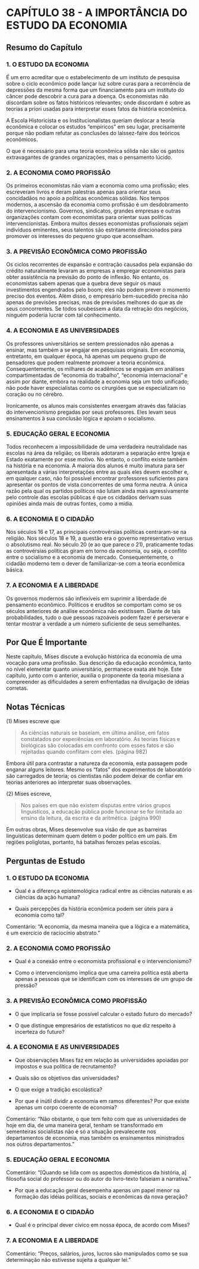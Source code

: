 # CAPÍTULO 38 - A IMPORTÂNCIA DO ESTUDO DA ECONOMIA

## Resumo do Capítulo

### 1. O ESTUDO DA ECONOMIA

É um erro acreditar que o estabelecimento de um instituto de pesquisa sobre o ciclo econômico pode lançar luz sobre curas para a recorrência de depressões da mesma forma que um financiamento para um instituto do câncer pode descobrir a cura para a doença. Os economistas não discordam sobre os fatos históricos relevantes; onde discordam é sobre as teorias a priori usadas para interpretar esses fatos da história econômica.

A Escola Historicista e os Institucionalistas queriam deslocar a teoria econômica e colocar os estudos “empíricos” em seu lugar, precisamente porque não podiam refutar as conclusões do laissez-faire dos teóricos econômicos.

O que é necessário para uma teoria econômica sólida não são os gastos extravagantes de grandes organizações, mas o pensamento lúcido.

### 2. A ECONOMIA COMO PROFISSÃO

Os primeiros economistas não viam a economia como uma profissão; eles escreveram livros e deram palestras apenas para orientar seus concidadãos no apoio a políticas econômicas sólidas. Nos tempos modernos, a ascensão da economia como profissão é um desdobramento do intervencionismo. Governos, sindicatos, grandes empresas e outras organizações contam com economistas para orientar suas políticas intervencionistas. Embora muitos desses economistas profissionais sejam indivíduos eminentes, seus talentos são estritamente direcionados para promover os interesses do pequeno grupo que aconselham.

### 3. A PREVISÃO ECONÔMICA COMO PROFISSÃO

Os ciclos recorrentes de expansão e contração causados pela expansão do crédito naturalmente levaram as empresas a empregar economistas para obter assistência na previsão do ponto de inflexão. No entanto, os economistas sabem apenas que a quebra deve seguir os maus investimentos engendrados pelo boom; eles não podem prever o momento preciso dos eventos. Além disso, o empresário bem-sucedido precisa não apenas de previsões precisas, mas de previsões melhores do que as de seus concorrentes. Se todos soubessem a data da retração dos negócios, ninguém poderia lucrar com tal conhecimento.

### 4. A ECONOMIA E AS UNIVERSIDADES

Os professores universitários se sentem pressionados não apenas a ensinar, mas também a se engajar em pesquisas originais. Em economia, entretanto, em qualquer época, há apenas um pequeno grupo de pensadores que podem realmente promover a teoria econômica. Consequentemente, os milhares de acadêmicos se engajam em análises compartimentadas de “economia do trabalho”, “economia internacional” e assim por diante, embora na realidade a economia seja um todo unificado; não pode haver especialistas como os cirurgiões que se especializam no coração ou no cérebro.

Ironicamente, os alunos mais consistentes enxergam através das falácias do intervencionismo pregadas por seus professores. Eles levam seus ensinamentos à sua conclusão lógica e apoiam o socialismo.

### 5. EDUCAÇÃO GERAL E ECONOMIA

Todos reconhecem a impossibilidade de uma verdadeira neutralidade nas escolas na área da religião; os liberais adotaram a separação entre Igreja e Estado exatamente por esse motivo. No entanto, o conflito existe também na história e na economia. A maioria dos alunos é muito imatura para ser apresentada a várias interpretações entre as quais eles devem escolher e, em qualquer caso, não foi possível encontrar professores suficientes para apresentar os pontos de vista concorrentes de uma forma neutra. A única razão pela qual os partidos políticos não lutam ainda mais agressivamente pelo controle das escolas públicas é que os cidadãos derivam suas opiniões ainda mais de outras fontes, como a mídia.

### 6. A ECONOMIA E O CIDADÃO

Nos séculos 16 e 17, as principais controvérsias políticas centraram-se na religião. Nos séculos 18 e 19, a questão era o governo representativo versus o absolutismo real. No século 20 (e ao que parece o 21), praticamente todas as controvérsias políticas giram em torno da economia, ou seja, o conflito entre o socialismo e a economia de mercado. Consequentemente, o cidadão moderno tem o dever de familiarizar-se com a teoria econômica básica.

### 7. A ECONOMIA E A LIBERDADE

Os governos modernos são inflexíveis em suprimir a liberdade de pensamento econômico. Políticos e eruditos se comportam como se os séculos anteriores de análise econômica não existissem. Diante de tais probabilidades, tudo o que pessoas razoáveis podem fazer é perseverar e tentar mostrar a verdade a um número suficiente de seus semelhantes.

## Por Que É Importante

Neste capítulo, Mises discute a evolução histórica da economia de uma vocação para uma profissão. Sua descrição da educação econômica, tanto no nível elementar quanto universitário, permanece exata até hoje. Este capítulo, junto com o anterior, auxilia o proponente da teoria misesiana a compreender as dificuldades a serem enfrentadas na divulgação de ideias corretas.

## Notas Técnicas

(1) Mises escreve que

> As ciências naturais se baseiam, em última análise, em fatos constatados por experiências em laboratório. As teorias físicas e biológicas são colocadas em confronto com esses fatos e são rejeitadas quando conflitam com eles. (página 982)

Embora útil para contrastar a natureza da economia, esta passagem pode enganar alguns leitores. Mesmo os “fatos” dos experimentos de laboratório são carregados de teoria; os cientistas não podem deixar de confiar em teorias anteriores ao interpretar suas observações.

(2) Mises escreve,

> Nos países em que não existem disputas entre vários grupos linguísticos, a educação pública pode funcionar se for limitada ao ensino da leitura, da escrita e da aritmética. (página 990)

Em outras obras, Mises desenvolve sua visão de que as barreiras linguísticas determinam quem detém o poder político em um país. Em regiões poliglotas, portanto, há batalhas ferozes pelas escolas.

## Perguntas de Estudo

### 1. O ESTUDO DA ECONOMIA

* Qual é a diferença epistemológica radical entre as ciências naturais e as ciências da ação humana?

* Quais percepções da história econômica podem ser úteis para a economia como tal?

Comentário: “A economia, da mesma maneira que a lógica e a matemática, é um exercício de raciocínio abstrato.”

### 2. A ECONOMIA COMO PROFISSÃO

* Qual é a conexão entre o economista profissional e o intervencionismo?

* Como o intervencionismo implica que uma carreira política está aberta apenas a pessoas que se identificam com os interesses de um grupo de pressão?

### 3. A PREVISÃO ECONÔMICA COMO PROFISSÃO

* O que implicaria se fosse possível calcular o estado futuro do mercado?

* O que distingue empresários de estatísticos no que diz respeito à incerteza do futuro?

### 4. A ECONOMIA E AS UNIVERSIDADES

* Que observações Mises faz em relação às universidades apoiadas por impostos e sua política de recrutamento?

* Quais são os objetivos das universidades?

* O que exige a tradição escolástica?

* Por que é inútil dividir a economia em ramos diferentes? Por que existe apenas um corpo coerente de economia?

Comentário: “Não obstante, o que tem feito com que as universidades de hoje em dia, de uma maneira geral, tenham se transformado em sementeiras socialistas não é só a situação prevalecente nos departamentos de economia, mas também os ensinamentos ministrados nos outros departamentos.”

### 5. EDUCAÇÃO GERAL E ECONOMIA

Comentário: “[Quando se lida com os aspectos domésticos da história, a] filosofia social do professor ou do autor do livro-texto falseiam a narrativa.”

* Por que a educação geral desempenha apenas um papel menor na formação das idéias políticas, sociais e econômicas da nova geração?

### 6. A ECONOMIA E O CIDADÃO

* Qual é o principal dever cívico em nossa época, de acordo com Mises?

### 7. A ECONOMIA E A LIBERDADE

Comentário: “Preços, salários, juros, lucros são manipulados como se sua determinação não estivesse sujeita a qualquer lei.”
